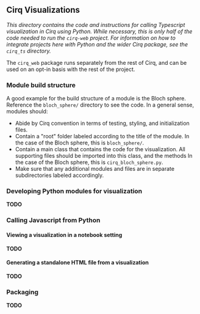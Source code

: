 ## Cirq Visualizations

*This directory contains the code and instructions for calling Typescript visualization in Cirq using Python. While necessary, this is only half of the code needed to run the `cirq-web` project. For information on how to integrate projects here with Python and the wider Cirq package, see the `cirq_ts` directory.*

The `cirq_web` package runs separately from the rest of Cirq, and can be used on an opt-in basis with the rest of the project. 

### Module build structure

A good example for the build structure of a module is the Bloch sphere. Reference the `bloch_sphere/` directory to see the code. In a general sense, modules should:
 - Abide by Cirq convention in terms of testing, styling, and initialization files.
 - Contain a "root" folder labeled according to the title of the module. In the case of the Bloch sphere, this is `bloch_sphere/`. 
 - Contain a main class that contains the code for the visualization. All supporting files should be imported into this class, and the methods  In the case of the Bloch sphere, this is `cirq_bloch_sphere.py`.
 - Make sure that any additional modules and files are in separate subdirectories labeled accordingly.

### Developing Python modules for visualization
**TODO**

### Calling Javascript from Python
#### Viewing a visualization in a notebook setting
**TODO**

#### Generating a standalone HTML file from a visualization
**TODO**

### Packaging
**TODO**
 
